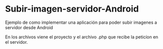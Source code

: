 # Subir-imagen-servidor-Android

Ejemplo de como implementar una aplicación para poder subir imagenes a servidor desde Android

En los archivos viene el proyecto y el archivo .php que recibe la peticíon en el servidor.
